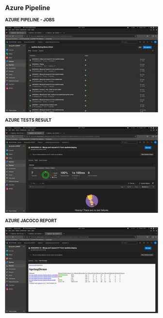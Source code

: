 ## Azure Pipeline

**AZURE PIPELINE - JOBS**
<br />

![AZURE PIPELINE](../projeto_da_disciplina/imgs/AZURE_PIPELINE/AZURE_01.png "AZURE PIPELINE")

**AZURE TESTS RESULT**
<br />

![AZURE TESTS RESULT](../projeto_da_disciplina/imgs/AZURE_PIPELINE/AZURE_02.png "AZURE TESTS RESULT")

**AZURE JACOCO REPORT**
<br />

![AZURE JACOCO REPORT](../projeto_da_disciplina/imgs/AZURE_PIPELINE/AZURE_03.png "AZURE JACOCO REPORT")